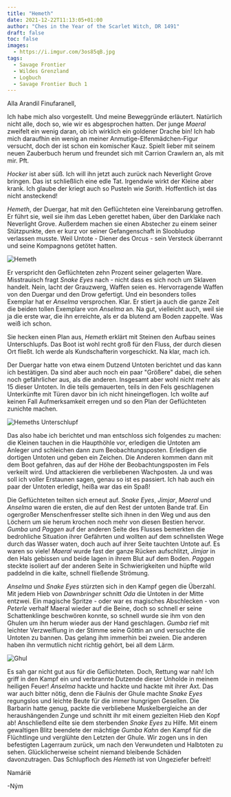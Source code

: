 ```yaml
---
title: "Hemeth"
date: 2021-12-22T11:13:05+01:00
author: "Ches in the Year of the Scarlet Witch, DR 1491"
draft: false
toc: false
images:
  - https://i.imgur.com/3os85qB.jpg
tags: 
  - Savage Frontier
  - Wildes Grenzland
  - Logbuch
  - Savage Frontier Buch 1
---
```


Alla Arandil Finufaranell,

Ich habe mich also vorgestellt. Und meine Beweggründe erläutert. Natürlich nicht alle, doch so, wie wir es abgesprochen hatten. Der junge _Maeral_ zweifelt ein wenig daran, ob ich wirklich ein goldener Drache bin! Ich hab mich daraufhin ein wenig an meiner Anmutige-Elfenmädchen-Figur versucht, doch der ist schon ein komischer Kauz. Spielt lieber mit seinem neuen Zauberbuch herum und freundet sich mit Carrion Crawlern an, als mit mir. Pft.

_Hocker_ ist aber süß. Ich will ihn jetzt auch zurück nach Neverlight Grove bringen. Das ist schließlich eine edle Tat. Irgendwie wirkt der Kleine aber krank. Ich glaube der kriegt auch so Pusteln wie _Sarith_. Hoffentlich ist das nicht ansteckend!

_Hemeth_, der Duergar, hat mit den Geflüchteten eine Vereinbarung getroffen. Er führt sie, weil sie ihm das Leben gerettet haben, über den Darklake nach Neverlight Grove. Außerdem machen sie einen Abstecher zu einem seiner Stützpunkte, den er kurz vor seiner Gefangenschaft in Sloobludop verlassen musste. Weil Untote - Diener des Orcus - sein Versteck überrannt und seine Kompagnons getötet hatten.

![Hemeth](https://i.imgur.com/RGnG1ng.png)

Er verspricht den Geflüchteten zehn Prozent seiner gelagerten Ware. Misstrauisch fragt _Snake Eyes_ nach - nicht dass es sich noch um Sklaven handelt. Nein, lacht der Grauzwerg, Waffen seien es. Hervorragende Waffen von den Duergar und den Drow gefertigt. Und ein besonders tolles Exemplar hat er _Anselma_ versprochen. Klar. Er stiert ja auch die ganze Zeit die beiden tollen Exemplare von _Anselma_ an. Na gut, vielleicht auch, weil sie ja die erste war, die ihn erreichte, als er da blutend am Boden zappelte. Was weiß ich schon.

Sie hecken einen Plan aus, _Hemeth_ erklärt mit Steinen den Aufbau seines Unterschlupfs. Das Boot ist wohl recht groß für den Fluss, der durch diesen Ort fließt. Ich werde als Kundschafterin vorgeschickt. Na klar, mach ich.

Der Duergar hatte von etwa einem Dutzend Untoten berichtet und das kann ich bestätigen. Da sind aber auch noch ein paar "Größere" dabei, die sehen noch gefährlicher aus, als die anderen. Insgesamt aber wohl nicht mehr als 15 dieser Untoten. In die teils gemauerten, teils in den Fels geschlagenen Unterkünfte mit Türen davor bin ich nicht hineingeflogen. Ich wollte auf keinen Fall Aufmerksamkeit erregen und so den Plan der Geflüchteten zunichte machen.

![Hemeths Unterschlupf](https://i.imgur.com/PIw5xWz.png)

Das also habe ich berichtet und man entschloss sich folgendes zu machen: die Kleinen tauchen in die Haupthöhle vor, erledigen die Untoten am Anleger und schleichen dann zum Beobachtungsposten. Erledigen die dortigen Untoten und geben ein Zeichen. Die Anderen kommen dann mit dem Boot gefahren, das auf der Höhe der Beobachtungsposten im Fels verkeilt wird. Und attackieren die verbliebenen Wachposten. Ja und was soll ich voller Erstaunen sagen, genau so ist es passiert. Ich hab auch ein paar der Untoten erledigt, heißa war das ein Spaß!

Die Geflüchteten teilten sich erneut auf. _Snake Eyes_, _Jimjar_, _Maeral_ und _Anselma_ waren die ersten, die auf den Rest der untoten Bande traf. Ein ogergroßer Menschenfresser stellte sich ihnen in den Weg und aus den Löchern um sie herum krochen noch mehr von diesen Bestien hervor. _Gumba_ und _Paggen_ auf der anderen Seite des Flusses bemerkten die bedrohliche Situation ihrer Gefährten und wollten auf dem schnellsten Wege durch das Wasser waten, doch auch auf ihrer Seite tauchten Untote auf. Es waren so viele! _Maeral_ wurde fast der ganze Rücken aufschlitzt, _Jimjar_ in den Hals gebissen und beide lagen in ihrem Blut auf dem Boden. _Paggen_ steckte isoliert auf der anderen Seite in Schwierigkeiten und hüpfte wild paddelnd in die kalte, schnell fließende Strömung.

_Anselma_ und _Snake Eyes_ stürzten sich in den Kampf gegen die Überzahl. Mit jedem Hieb von _Dawnbringer_ schnitt _Oda_ die Untoten in der Mitte entzwei. Ein magische Spritze - oder war es magisches Abschlecken - von _Peterle_ verhalf Maeral wieder auf die Beine, doch so schnell er seine Schattenklinge beschwören konnte, so schnell wurde sie ihm von den Ghulen um ihn herum wieder aus der Hand geschlagen. _Gumba_ rief mit leichter Verzweiflung in der Stimme seine Göttin an und versuchte die Untoten zu bannen. Das gelang ihm immerhin bei zweien. Die anderen haben ihn vermutlich nicht richtig gehört, bei all dem Lärm.

![Ghul](https://i.imgur.com/uZi95z7.png)

Es sah gar nicht gut aus für die Geflüchteten. Doch, Rettung war nah! Ich griff in den Kampf ein und verbrannte Dutzende dieser Unholde in meinem heiligen Feuer! _Anselma_ hackte und hackte und hackte mit ihrer Axt. Das war auch bitter nötig, denn die Fäulnis der Ghule machte _Snake Eyes_ regungslos und leichte Beute für die immer hungrigen Gesellen. Die Barbarin hatte genug, packte die verbliebene Muskelbergleiche an der heraushängenden Zunge und schnitt ihr mit einem gezielten Hieb den Kopf ab! Anschließend eilte sie dem sterbenden _Snake Eyes_ zu Hilfe. Mit einem gewaltigen Blitz beendete der mächtige _Gumba Kahn_ den Kampf für die Flüchtlinge und verglühte den Letzten der Ghule. Wir zogen uns in den befestigten Lagerraum zurück, um nach den Verwundeten und Halbtoten zu sehen. Glücklicherweise scheint niemand bleibende Schäden davonzutragen. Das Schlupfloch des _Hemeth_ ist von Ungeziefer befreit!

Namárië

-Ným
